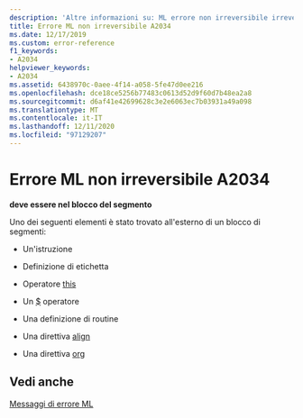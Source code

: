 ```yaml
---
description: 'Altre informazioni su: ML errore non irreversibile irreversibile A2034'
title: Errore ML non irreversibile A2034
ms.date: 12/17/2019
ms.custom: error-reference
f1_keywords:
- A2034
helpviewer_keywords:
- A2034
ms.assetid: 6438970c-0aee-4f14-a058-5fe47d0ee216
ms.openlocfilehash: dce18ce5256b77483c0613d52d9f60d7b48ea2a8
ms.sourcegitcommit: d6af41e42699628c3e2e6063ec7b03931a49a098
ms.translationtype: MT
ms.contentlocale: it-IT
ms.lasthandoff: 12/11/2020
ms.locfileid: "97129207"
---
```

# <a name="ml-nonfatal-error-a2034"></a>Errore ML non irreversibile A2034

**deve essere nel blocco del segmento**

Uno dei seguenti elementi è stato trovato all'esterno di un blocco di segmenti:

- Un'istruzione

- Definizione di etichetta

- Operatore [this](operator-this.md)

- Un [$](dollar.md) operatore

- Una definizione di routine

- Una direttiva [align](align-masm.md)

- Una direttiva [org](org.md)

## <a name="see-also"></a>Vedi anche

[Messaggi di errore ML](ml-error-messages.md)
